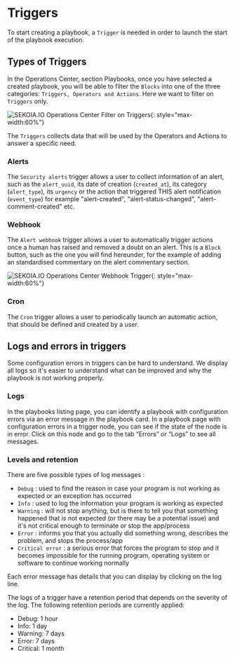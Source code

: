 # Triggers

To start creating a playbook, a `Trigger` is needed in order to launch the start of the playbook execution.

## Types of Triggers

In the Operations Center, section Playbooks, once you have selected a created playbook, you will be able to filter the `Blocks` into one of the three categories: `Triggers, Operators and Actions`. Here we want to filter on `Triggers` only.

![SEKOIA.IO Operations Center Filter on Triggers](/assets/operation_center/playbooks/filter_triggers.png){: style="max-width:60%"}

The `Triggers` collects data that will be used by the Operators and Actions to answer a specific need.

### Alerts

The `Security alerts` trigger allows a user to collect information of an alert, such as the `alert_uuid`, its date of creation (`created_at`), its category (`alert_type`), its `urgency` or the action that triggered THIS alert notification (`event_type`) for example "alert-created", "alert-status-changed", "alert-comment-created" etc.

### Webhook

The `Alert webhook` trigger allows a user to automatically trigger actions once a human has raised and removed a doubt on an alert.
This is a `Block` button, such as the one you will find hereunder, for the example of adding an standardised commentary on the alert commentary section.

![SEKOIA.IO Operations Center Webhook Trigger](/assets/operation_center/playbooks/web_hook.gif){: style="max-width:60%"}

### Cron

The `Cron` trigger allows a user to periodically launch an automatic action, that should be defined and created by a user.

## Logs and errors in triggers

Some configuration errors in triggers can be hard to understand. We display all logs so it's easier to understand what can be improved and why the playbook is not working properly.

### Logs

In the playbooks listing page, you can identify a playbook with configuration errors via an error message in the playbook card.
In a playbook page with configuration errors in a trigger node, you can see if the state of the node is in error.
Click on this node and go to the tab “Errors” or “Logs” to see all messages.

### Levels and retention

There are five possible types of log messages :
- `Debug` : used to find the reason in case your program is not working as expected or an exception has occurred
- `Info` : used to log the information your program is working as expected
- `Warning` : will not stop anything, but is there to tell you that something happened that is not expected (or there may be a potential issue) and it's not critical enough to terminate or stop the app/process
- `Error` : informs you that you actually did something wrong, describes the problem, and stops the process/app
- `Critical error` : a serious error that forces the program to stop and it becomes impossible for the running program, operating system or software to continue working normally

Each error message has details that you can display by clicking on the log line.

The logs of a trigger have a retention period that depends on the severity of the log. The following retention periods are currently applied:
- Debug: 1 hour
- Info: 1 day
- Warning: 7 days
- Error: 7 days
- Critical: 1 month
